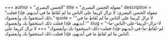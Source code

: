 +++
author = "الحسن البصري"
title = "مقولة الحسن البصري"
description = "مقولة الحسن البصري: لا تزال كريما على الناس ما لم تُعَاطِ ما في أيديهم، فإذا فعلت ذلك استخفوا بك وأبغضوك."
quote = '''لا تزال كريما على الناس ما لم تُعَاطِ ما في أيديهم، فإذا فعلت ذلك استخفوا بك وأبغضوك.''' 
slug = "لا-تزال-كريما-على-الناس-ما-لم-تُعَاطِ-ما-في-أيديهم-فإذا-فعلت-ذلك-استخفوا-بك-وأبغضوك"
+++
لا تزال كريما على الناس ما لم تُعَاطِ ما في أيديهم، فإذا فعلت ذلك استخفوا بك وأبغضوك.
